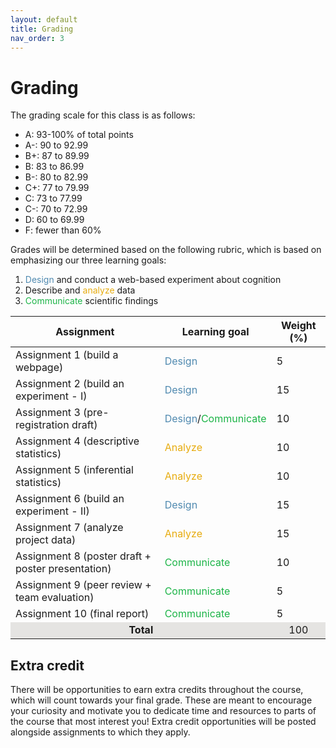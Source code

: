 ```yaml
---
layout: default
title: Grading
nav_order: 3
---
```


# Grading

The grading scale for this class is as follows:

- A:	93-100% of total points
- A-:	90 to 92.99 
- B+:	87 to 89.99 
- B:	83 to 86.99
- B-:	80 to 82.99
- C+:	77 to 79.99
- C:	73 to 77.99
- C-:	70 to 72.99
- D:	60 to 69.99
- F:	fewer than 60%

Grades will be determined based on the following rubric, which is based on emphasizing our three learning goals: 
1. <span style="color:#508AB0">Design</span> and conduct a web-based experiment about cognition 
2. Describe and <span style="color:#E7AC10">analyze</span> data 
3. <span style="color:#1CB447">Communicate</span> scientific findings


<table>
    <thead>
        <tr>
            <th>Assignment</th>
            <th>Learning goal</th>
            <th>Weight (%)</th>
        </tr>
    </thead>
    <tbody>
        <tr><td>Assignment 1 (build a webpage)</td><td><span style="color:#508AB0">Design</span></td><td>5</td></tr>
        <tr><td>Assignment 2 (build an experiment - I)</td><td><span style="color:#508AB0">Design</span></td><td>15</td></tr>
        <tr><td>Assignment 3 (pre-registration draft)</td><td><span style="color:#508AB0">Design</span>/<span style="color:#1CB447">Communicate</span> </td><td>10</td></tr>
        <tr><td>Assignment 4 (descriptive statistics)</td><td><span style="color:#E7AC10">Analyze</span></td><td>10</td></tr>
        <tr><td>Assignment 5 (inferential statistics)</td><td><span style="color:#E7AC10">Analyze</span></td><td>10</td></tr>
        <tr><td>Assignment 6 (build an experiment - II)</td><td><span style="color:#508AB0">Design</span></td><td>15</td></tr>
        <tr><td>Assignment 7 (analyze project data)</td><td><span style="color:#E7AC10">Analyze</span></td><td>15</td></tr>
        <tr><td>Assignment 8 (poster draft + poster presentation)</td><td><span style="color:#1CB447">Communicate</span> </td><td>10</td></tr>
        <tr><td>Assignment 9 (peer review + team evaluation)</td><td><span style="color:#1CB447">Communicate</span> </td><td>5</td></tr>
        <tr><td>Assignment 10 (final report)</td><td><span style="color:#1CB447">Communicate</span> </td><td>5</td></tr>
        <tr><td style="text-align: center; vertical-align: middle;background-color:#E5E4E2" colspan=2><strong>Total</strong></td><td style="text-align: center; vertical-align: middle;background-color:#E5E4E2">100</td></tr>
    </tbody>
</table>

## Extra credit

There will be opportunities to earn extra credits throughout the course, which will count towards your final grade. These are meant to encourage your curiosity and motivate you to dedicate time and resources to parts of the course that most interest you! Extra credit opportunities will be posted alongside assignments to which they apply.